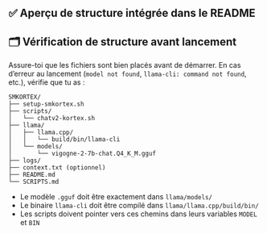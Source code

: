 ## ✅ Aperçu de structure intégrée dans le README


## 🗂️ Vérification de structure avant lancement

Assure-toi que les fichiers sont bien placés avant de démarrer. En cas d’erreur au lancement (`model not found`, `llama-cli: command not found`, etc.), vérifie que tu as :

```
SMKORTEX/
├── setup-smkortex.sh
├── scripts/
│   └── chatv2-kortex.sh
├── llama/
│   ├── llama.cpp/
│   │   └── build/bin/llama-cli
│   └── models/
│       └── vigogne-2-7b-chat.Q4_K_M.gguf
├── logs/
├── context.txt (optionnel)
├── README.md
└── SCRIPTS.md
```

- Le modèle `.gguf` doit être exactement dans `llama/models/`
- Le binaire `llama-cli` doit être compilé dans `llama/llama.cpp/build/bin/`
- Les scripts doivent pointer vers ces chemins dans leurs variables `MODEL` et `BIN`




